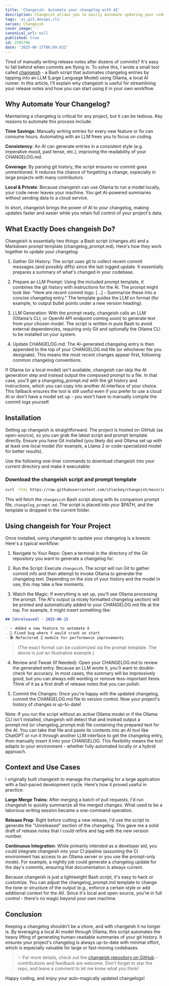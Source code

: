 ```yaml
---
title: 'Changeish: Automate your changelog with AI'
description: Changeish allows you to easily automate updating your code's change log.
tags: 'ai,git,devops,cli'
series: Changeish
cover_image: ''
canonical_url: null
published: true
id: 2595796
date: '2025-06-17T06:09:03Z'
---
```


Tired of manually writing release notes after dozens of commits? It's easy to fall behind when commits are flying in. To solve this, I wrote a small tool called [changeish](https://github.com/itlackey/changeish) - a Bash script that automates changelog entries by tapping into an LLM (Large Language Model) using Ollama, a local AI runner. In this article, I'll explain why changeish is useful for streamlining your release notes and how you can start using it in your own workflow.

## Why Automate Your Changelog?

Maintaining a changelog is critical for any project, but it can be tedious. Key reasons to automate this process include:

**Time Savings**: Manually writing entries for every new feature or fix can consume hours. Automating with an LLM frees you to focus on coding.

**Consistency**: An AI can generate entries in a consistent style (e.g. imperative mood, past tense, etc.), improving the readability of your CHANGELOG.md.

**Coverage**: By parsing git history, the script ensures no commit goes unmentioned. It reduces the chance of forgetting a change, especially in large projects with many contributors.

**Local & Private**: Because changeish can use Ollama to run a model locally, your code never leaves your machine. You get AI-powered summaries without sending data to a cloud service.

In short, changeish brings the power of AI to your changelog, making updates faster and easier while you retain full control of your project's data.

## What Exactly Does changeish Do?

Changeish is essentially two things: a Bash script (changes.sh) and a Markdown prompt template (changelog_prompt.md). Here's how they work together to update your changelog:

1. Gather Git History: The script uses git to collect recent commit messages (and possibly diffs) since the last logged update. It essentially prepares a summary of what's changed in your codebase.

2. Prepare an LLM Prompt: Using the included prompt template, it combines the git history with instructions for the AI. The prompt might look like: "Here are recent commit logs: [...] - Summarize these into a concise changelog entry." The template guides the LLM on format (for example, to output bullet points under a new version heading).

3. LLM Generation: With the prompt ready, changeish calls an LLM (Ollama's CLI, or OpenAI API endpoint coming soon) to generate text from your chosen model. The script is written in pure Bash to avoid external dependencies, requiring only Git and optionally the Ollama CLI to be installed on your system.

4. Update CHANGELOG.md: The AI-generated changelog entry is then appended to the top of your CHANGELOG.md file (or whichever file you designate). This means the most recent changes appear first, following common changelog conventions.

If Ollama (or a local model) isn't available, changeish can skip the AI generation step and instead output the composed prompt to a file. In that case, you'll get a changelog_prompt.md with the git history and instructions, which you can copy into another AI interface of your choice. This fallback ensures the tool is still useful even if you prefer to use a cloud AI or don't have a model set up - you won't have to manually compile the commit logs yourself.

## Installation

Setting up changeish is straightforward. The project is hosted on GitHub (as open-source), so you can grab the latest script and prompt template directly. Ensure you have Git installed (you likely do) and Ollama set up with at least one local model (for example, a Llama 2 or code-specialized model for better results).

Use the following one-liner commands to download changeish into your current directory and make it executable:

### Download the changeish script and prompt template

```bash
curl -fsSL https://raw.githubusercontent.com/itlackey/changeish/main/install.sh | sh
```

This will fetch the `changesish` Bash script along with its companion prompt file, `changelog_prompt.md`. The script is placed into your $PATH, and the template is dropped in the current folder.

## Using changeish for Your Project

Once installed, using changeish to update your changelog is a breeze. Here's a typical workflow:

1. Navigate to Your Repo: Open a terminal in the directory of the Git repository you want to generate a changelog for.

2. Run the Script: Execute `changeish`. The script will run Git to gather commit info and then attempt to invoke Ollama to generate the changelog text. Depending on the size of your history and the model in use, this may take a few moments.

3. Watch the Magic: If everything is set up, you'll see Ollama processing the prompt. The AI's output (a nicely formatted changelog section) will be printed and automatically added to your CHANGELOG.md file at the top. For example, it might insert something like:

```markdown
## [Unreleased] - 2025-06-15

- ✨ Added a new feature to automate X
- 🐛 Fixed bug where Y would crash on start
- 🛠 Refactored Z module for performance improvements
```

> (The exact format can be customized via the prompt template. The above is just an illustrative example.)

4. Review and Tweak (If Needed): Open your CHANGELOG.md to review the generated entry. Because an LLM wrote it, you'll want to double-check for accuracy. In most cases, the summary will be impressively good, but you can always edit wording or remove less-important items. Think of it as a first draft of release notes that you can polish.

5. Commit the Changes: Once you're happy with the updated changelog, commit the CHANGELOG.md file to version control. Now your project's history of changes is up-to-date!

Note: If you run the script without an active Ollama model or if the Ollama CLI isn't installed, changeish will detect that and instead output a prompt.md (or changelog_prompt.md) file containing the prepared text for the AI. You can take that file and paste its contents into an AI tool like ChatGPT or run it through another LLM interface to get the changelog entry, then manually insert it into your CHANGELOG. This flexibility means the tool adapts to your environment - whether fully automated locally or a hybrid approach.

## Context and Use Cases

I originally built changeish to manage the changelog for a large application with a fast-paced development cycle. Here's how it proved useful in practice:

**Large Merge Trains**: After merging a batch of pull requests, I'd run changeish to quickly summarize all the merged changes. What used to be a laborious writing session became a one-command operation.

**Release Prep**: Right before cutting a new release, I'd use the script to generate the "Unreleased" section of the changelog. This gave me a solid draft of release notes that I could refine and tag with the new version number.

**Continuous Integration**: While primarily intended as a developer aid, you could integrate changeish into your CI pipeline (assuming the CI environment has access to an Ollama server or you use the prompt-only mode). For example, a nightly job could generate a changelog update for the day's commits, ensuring that documentation is always current.

Because changeish is just a lightweight Bash script, it's easy to hack or customize. You can adjust the changelog_prompt.md template to change the tone or structure of the output (e.g., enforce a certain style or add additional context for the AI). Since it's local and open-source, you're in full control - there's no magic beyond your own machine.

## Conclusion

Keeping a changelog shouldn't be a chore, and with changeish it no longer is. By leveraging a local AI model through Ollama, this script automates the heavy lifting of generating human-readable summaries of your git history. It ensures your project's changelog is always up-to-date with minimal effort, which is especially valuable for large or fast-moving codebases.

> ✨ For more details, check out the [changeish repository on GitHub](https://github.com/itlackey/changeish) - contributions and feedback are welcome. Don't forget to star the repo, and leave a comment to let me know what you think!

Happy coding, and enjoy your auto-magically updated changelogs!

